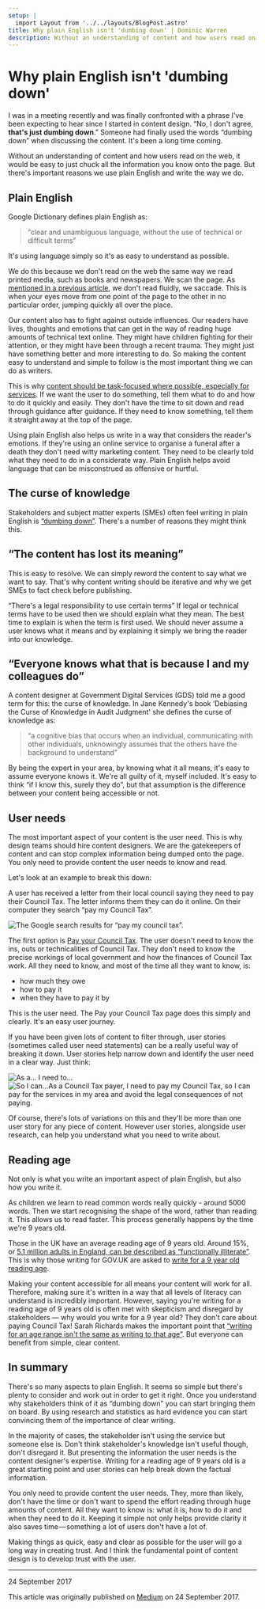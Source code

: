 ```yaml
---
setup: |
  import Layout from '../../layouts/BlogPost.astro'
title: Why plain English isn't 'dumbing down' | Dominic Warren
description: Without an understanding of content and how users read on the web, it would be easy to just chuck all the information you know onto the page. But there's important reasons we use plain English and write the way we do.
---
```


# Why plain English isn't 'dumbing down'

I was in a meeting recently and was finally confronted with a phrase I've been expecting to hear since I started in content design. “No, I don't agree, **that's just dumbing down**.” Someone had finally used the words “dumbing down” when discussing the content. It's been a long time coming.

Without an understanding of content and how users read on the web, it would be easy to just chuck all the information you know onto the page. But there's important reasons we use plain English and write the way we do.

## Plain English

Google Dictionary defines plain English as:

> “clear and unambiguous language, without the use of technical or difficult terms”

It's using language simply so it's as easy to understand as possible.

We do this because we don't read on the web the same way we read printed media, such as books and newspapers. We scan the page. As [mentioned in a previous article](/posts/sentence-case-or-title-case), we don't read fluidly, we saccade. This is when your eyes move from one point of the page to the other in no particular order, jumping quickly all over the place.

Our content also has to fight against outside influences. Our readers have lives, thoughts and emotions that can get in the way of reading huge amounts of technical text online. They might have children fighting for their attention, or they might have been through a recent trauma. They might just have something better and more interesting to do. So making the content easy to understand and simple to follow is the most important thing we can do as writers.

This is why [content should be task-focused where possible, especially for services](https://designnotes.blog.gov.uk/2015/06/22/good-services-are-verbs-2/). If we want the user to do something, tell them what to do and how to do it quickly and easily. They don't have the time to sit down and read through guidance after guidance. If they need to know something, tell them it straight away at the top of the page.

Using plain English also helps us write in a way that considers the reader's emotions. If they're using an online service to organise a funeral after a death they don't need witty marketing content. They need to be clearly told what they need to do in a considerate way. Plain English helps avoid language that can be misconstrued as offensive or hurtful.

## The curse of knowledge

Stakeholders and subject matter experts (SMEs) often feel writing in plain English is [“dumbing down”](http://contentdesign.london/reading/dumbing-down/). There's a number of reasons they might think this.

## “The content has lost its meaning”

This is easy to resolve. We can simply reword the content to say what we want to say. That's why content writing should be iterative and why we get SMEs to fact check before publishing.

“There's a legal responsibility to use certain terms”
If legal or technical terms have to be used then we should explain what they mean. The best time to explain is when the term is first used. We should never assume a user knows what it means and by explaining it simply we bring the reader into our knowledge.

## “Everyone knows what that is because I and my colleagues do”

A content designer at Government Digital Services (GDS) told me a good term for this: the curse of knowledge. In Jane Kennedy's book ‘Debiasing the Curse of Knowledge in Audit Judgment' she defines the curse of knowledge as:

> “a cognitive bias that occurs when an individual, communicating with other individuals, unknowingly assumes that the others have the background to understand”

By being the expert in your area, by knowing what it all means, it's easy to assume everyone knows it. We're all guilty of it, myself included. It's easy to think “if I know this, surely they do”, but that assumption is the difference between your content being accessible or not.

## User needs

The most important aspect of your content is the user need. This is why design teams should hire content designers. We are the gatekeepers of content and can stop complex information being dumped onto the page. You only need to provide content the user needs to know and read.

Let's look at an example to break this down:

A user has received a letter from their local council saying they need to pay their Council Tax. The letter informs them they can do it online. On their computer they search “pay my Council Tax”.

![The Google search results for “pay my council tax”.](/posts/plain-english-isnt-dumbing-down-1.jpeg)

The first option is [Pay your Council Tax](https://www.gov.uk/pay-council-tax). The user doesn't need to know the ins, outs or technicalities of Council Tax. They don't need to know the precise workings of local government and how the finances of Council Tax work. All they need to know, and most of the time all they want to know, is:

- how much they owe
- how to pay it
- when they have to pay it by

This is the user need. The Pay your Council Tax page does this simply and clearly. It's an easy user journey.

If you have been given lots of content to filter through, user stories (sometimes called user need statements) can be a really useful way of breaking it down. User stories help narrow down and identify the user need in a clear way. Just think:

![As a... I need to...](/posts/plain-english-isnt-dumbing-down-2.jpeg)
![So I can...As a Council Tax payer, I need to pay my Council Tax, so I can pay for the services in my area and avoid the legal consequences of not paying.](/posts/plain-english-isnt-dumbing-down-3.jpeg)

Of course, there's lots of variations on this and they'll be more than one user story for any piece of content. However user stories, alongside user research, can help you understand what you need to write about.

## Reading age

Not only is what you write an important aspect of plain English, but also how you write it.

As children we learn to read common words really quickly - around 5000 words. Then we start recognising the shape of the word, rather than reading it. This allows us to read faster. This process generally happens by the time we're 9 years old.

Those in the UK have an average reading age of 9 years old. Around 15%, or [5.1 million adults in England, can be described as “functionally illiterate”](https://literacytrust.org.uk/parents-and-families/adult-literacy/). This is why those writing for GOV.UK are asked to [write for a 9 year old reading age](https://www.gov.uk/guidance/content-design/writing-for-gov-uk#reading-skills).

Making your content accessible for all means your content will work for all. Therefore, making sure it's written in a way that all levels of literacy can understand is incredibly important. However, saying you're writing for a reading age of 9 years old is often met with skepticism and disregard by stakeholders — why would you write for a 9 year old? They don't care about paying Council Tax! Sarah Richards makes the important point that [“writing for an age range isn't the same as writing to that age”](http://contentdesign.london/reading/specifying-a-reading-age-for-web-content/). But everyone can benefit from simple, clear content.

## In summary

There's so many aspects to plain English. It seems so simple but there's plenty to consider and work out in order to get it right. Once you understand why stakeholders think of it as “dumbing down” you can start bringing them on board. By using research and statistics as hard evidence you can start convincing them of the importance of clear writing.

In the majority of cases, the stakeholder isn't using the service but someone else is. Don't think stakeholder's knowledge isn't useful though, don't disregard it. But presenting the information the user needs is the content designer's expertise. Writing for a reading age of 9 years old is a great starting point and user stories can help break down the factual information.

You only need to provide content the user needs. They, more than likely, don't have the time or don't want to spend the effort reading through huge amounts of content. All they want to know is: what it is, how to do it and when they need to do it. Keeping it simple not only helps provide clarity it also saves time — something a lot of users don't have a lot of.

Making things as quick, easy and clear as possible for the user will go a long way in creating trust. And I think the fundamental point of content design is to develop trust with the user.

---

24 September 2017

This article was originally published on [Medium](https://medium.com/@dominicwarren1/why-plain-english-isnt-dumbing-down-13bdfa0f98a) on 24 September 2017.
